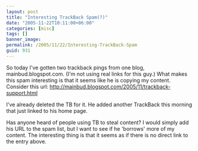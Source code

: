 ```yaml
---
layout: post
title: "Interesting TrackBack Spam(?)"
date: "2005-11-22T10:11:00+06:00"
categories: [misc]
tags: []
banner_image: 
permalink: /2005/11/22/Interesting-TrackBack-Spam
guid: 931
---
```


So today I've gotten two trackback pings from one blog, mainbud.blogspot.com. (I'm not using real links for this guy.) What makes this spam interesting is that it seems like he is copying my content. Consider this url: http://mainbud.blogspot.com/2005/11/trackback-support.html 

I've already deleted the TB for it. He added another TrackBack this morning that just linked to his home page. 

Has anyone heard of people using TB to steal content? I would simply add his URL to the spam list, but I want to see if he 'borrows' more of my content. The interesting thing is that it seems as if there is no direct link to the entry above.